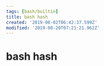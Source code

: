 ```yaml
---
tags: [bash/builtin]
title: bash hash
created: '2019-08-02T06:42:37.599Z'
modified: '2019-08-20T07:21:21.962Z'
---
```


# bash hash
